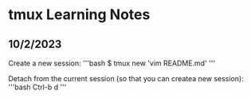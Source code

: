 # tmux Learning Notes

## 10/2/2023

Create a new session: 
'''bash
$ tmux new 'vim README.md'
'''

Detach from the current session (so that you can createa new session):
'''bash
Ctrl-b d
'''

